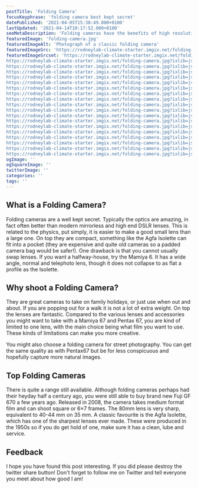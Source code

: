 ```yaml
---
postTitle: 'Folding Camera'
focusKeyphrase: 'folding camera best kept secret'
datePublished: '2021-04-05T15:38:49.000+0100'
lastUpdated: '2021-04-14T10:17:52.000+0100'
seoMetaDescription: 'Folding cameras have the benefits of high resolution negatives but are so much more compact and often have amazing optics'
featuredImage: 'folding-camera.jpg'
featuredImageAlt: 'Photograph of a classic folding camera'
featuredImageSrc: 'https://rodneylab-climate-starter.imgix.net/folding-camera.jpg?ixlib=js-v3.1.3&w=672&h=448&s=deab21f5ed650572ac3247ec28e3f91f'
featuredImageSrcset: 'https://rodneylab-climate-starter.imgix.net/folding-camera.jpg?ixlib=js-v3.1.3&auto=format&w=100&s=fe85c082a77658b874b3d04c993d2a1f 100w,
https://rodneylab-climate-starter.imgix.net/folding-camera.jpg?ixlib=js-v3.1.3&auto=format&w=116&s=22dc1374059d17fc2ad68f08bffd5920 116w,
https://rodneylab-climate-starter.imgix.net/folding-camera.jpg?ixlib=js-v3.1.3&auto=format&w=135&s=6e8d736d199dbd571e2819ca77386e67 135w,
https://rodneylab-climate-starter.imgix.net/folding-camera.jpg?ixlib=js-v3.1.3&auto=format&w=156&s=9c34f9995bf0768fe61b66821b09a1ba 156w,
https://rodneylab-climate-starter.imgix.net/folding-camera.jpg?ixlib=js-v3.1.3&auto=format&w=181&s=919901b99f40dd40c230e586c9fc6d3c 181w,
https://rodneylab-climate-starter.imgix.net/folding-camera.jpg?ixlib=js-v3.1.3&auto=format&w=210&s=9279614e983e9daa9ecf087ea3ad86f7 210w,
https://rodneylab-climate-starter.imgix.net/folding-camera.jpg?ixlib=js-v3.1.3&auto=format&w=244&s=6ef6c62dc5740e08efb676a0a516a0c7 244w,
https://rodneylab-climate-starter.imgix.net/folding-camera.jpg?ixlib=js-v3.1.3&auto=format&w=283&s=4da7d8f45da20ad0c05a7478435d9843 283w,
https://rodneylab-climate-starter.imgix.net/folding-camera.jpg?ixlib=js-v3.1.3&auto=format&w=328&s=9527cc0fbfc58a98fbc9a33c5d9b1736 328w,
https://rodneylab-climate-starter.imgix.net/folding-camera.jpg?ixlib=js-v3.1.3&auto=format&w=380&s=b6084cca3cec36563d44200592699001 380w,
https://rodneylab-climate-starter.imgix.net/folding-camera.jpg?ixlib=js-v3.1.3&auto=format&w=441&s=eb6e4ea79ef0871ffcf19de09fc8172e 441w,
https://rodneylab-climate-starter.imgix.net/folding-camera.jpg?ixlib=js-v3.1.3&auto=format&w=512&s=0ecc8a43179a9295a46250252305f20a 512w,
https://rodneylab-climate-starter.imgix.net/folding-camera.jpg?ixlib=js-v3.1.3&auto=format&w=594&s=506184036fc67d105d8a9327fe86a35c 594w,
https://rodneylab-climate-starter.imgix.net/folding-camera.jpg?ixlib=js-v3.1.3&auto=format&w=689&s=a05d07667dba2c6be2e5123e68f72589 689w,
https://rodneylab-climate-starter.imgix.net/folding-camera.jpg?ixlib=js-v3.1.3&auto=format&w=799&s=afa77e923937d32551f93decfd01d4b0 799w,
https://rodneylab-climate-starter.imgix.net/folding-camera.jpg?ixlib=js-v3.1.3&auto=format&w=927&s=2dcd2a312f12d41ad3041a865e71e3c5 927w,
https://rodneylab-climate-starter.imgix.net/folding-camera.jpg?ixlib=js-v3.1.3&auto=format&w=1075&s=4721fa0435d35bf335fadc26df5dba1b 1075w,
https://rodneylab-climate-starter.imgix.net/folding-camera.jpg?ixlib=js-v3.1.3&auto=format&w=1247&s=433780d13df511ff98f28ffb7aa4aeb9 1247w,
https://rodneylab-climate-starter.imgix.net/folding-camera.jpg?ixlib=js-v3.1.3&auto=format&w=1344&s=fe7856bfd01f2b3756fcb0f6bc725e12 1344w'
ogImage: ''
ogSquareImage: ''
twitterImage: ''
categories: ''
tags: ''
---
```


## What is a Folding Camera?

Folding cameras are a well kept secret. Typically the optics are amazing, in fact often better than modern mirrorless and high end DSLR lenses. This is related to the physics, put simply, it is easier to make a good small lens than a large one. On top they are compact, something like the Agfa Isolette can fit into a pocket (they are expensive and quite old cameras so a padded camera bag would be safer!). One drawback is that you cannot usually swap lenses. If you want a halfway-house, try the Mamiya 6. It has a wide angle, normal and telephoto lens, though it does not collapse to as flat a profile as the Isolette.

## Why shoot a Folding Camera?

They are great cameras to take on family holidays, or just use when out and about. If you are popping out for a walk it is not a lot of extra weight. On top the lenses are fantastic. Compared to the various lenses and accessories you might want to take with a Mamiya 67 and Pentax 67, you are kind of limited to one lens, with the main choice being what film you want to use. These kinds of limitations can make you more creative.

You might also choose a folding camera for street photography. You can get the same quality as with Pentax67 but be for less conspicuous and hopefully capture more natural images.

## Top Folding Cameras

There is quite a range still available. Although folding cameras perhaps had their heyday half a century ago, you were still able to buy brand new Fuji GF 670 a few years ago. Released in 2008, the camera takes medium format film and can shoot square or 6&times;7 frames. The 80mm lens is very sharp, equivalent to 40-44&nbsp;mm on 35&nbsp;mm. A classic favourite is the Agfa Isolette, which has one of the sharpest lenses ever made. These were produced in the 1950s so if you do get hold of one, make sure it has a clean, lube and service.

## Feedback

I hope you have found this post interesting. If you did please destroy the twitter share button! Don't forget to follow me on Twitter and tell everyone you meet about how good I am!
